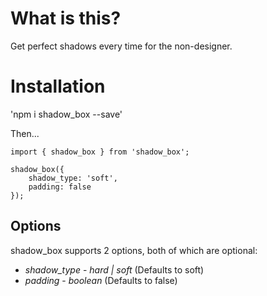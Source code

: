 # What is this?

Get perfect shadows every time for the non-designer.

# Installation

'npm i shadow_box --save'

Then...

```
import { shadow_box } from 'shadow_box';

shadow_box({
    shadow_type: 'soft',
    padding: false
});
```

## Options

shadow_box supports 2 options, both of which are optional:

* *shadow_type* - _hard | soft_ (Defaults to soft)
* *padding* - _boolean_ (Defaults to false)
